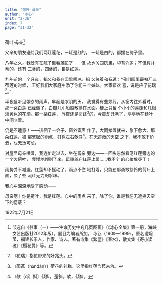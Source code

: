 ```yaml
---
title: "荷叶·母亲"
author: "冰心"
unit: "2-3b"
index: 7
page: "31-32"
---
```


荷叶·母亲[^1-a]

父亲的朋友送给我们两缸莲花，一缸是红的，
一缸是白的，都摆在院子里。

八年之久，我没有在院子里看莲花了——但
故乡的园院里，却有许多；不但有并蒂的，还有
三蒂的，四蒂的，都是红莲。

九年前的一个月夜，祖父和我在园里乘凉。祖
父笑着和我说：“我们园里最初开三蒂莲的时候，
正好我们大家庭中添了你们三个姊妹。大家都欢
喜，说是应了花瑞[^1-b]。”

半夜里听见繁杂的雨声，早起是浓阴的天，
我觉得有些烦闷。从窗内往外看时，那一朵白莲
已经谢了，白瓣儿小船般散漂在水面。梗上只留
个小小的莲蓬和几根淡黄色的花须。那一朵红莲，
昨夜还是菡萏[^1-c]的，今晨却开满了，亭亭地在绿叶
中间立着。

[^1-a]: 节选自《往事（一）——生命历史中的几页图画》（《冰心全集》第一册，海峡文艺出版社2012年版）。题目为编者所加。
    冰心（1900—1999），原名谢婉莹，福建长乐人，作家、诗人。著有诗集《繁星》《春水》，散文集《寄小读者》《樱花赞》等。
[^1-b]: 〔花瑞〕指花带来的好兆头。
[^1-c]: 〔菡萏（hàndàn）〕荷花的别称，这里指红莲含苞未放。

仍是不适意！——徘徊了一会子，窗外雷声
作了，大雨接着就来，愈下愈大。那朵红莲，被
那繁密的雨点，打得左右欹斜[^2-a]。在无遮蔽的天空
之下，我不敢下阶去，也无法可想。

对屋里母亲唤着，我连忙走过去，坐在母亲
旁边——一回头忽然看见红莲旁边的一个大荷叶，
慢慢地倾侧了来，正覆盖在红莲上面……我不宁
的心绪散尽了！

雨势并不减退，红莲却不摇动了。雨点不住
地打着，只能在那勇敢慈怜的荷叶上面，聚了些
流转无力的水珠。

我心中深深地受了感动——

母亲啊！你是荷叶，我是红莲。心中的雨点
来了，除了你，谁是我在无遮拦天空下的荫蔽？

<div class="article-signature">1922年7月21日</div>

[^2-a]: 〔欹（qī）斜〕倾斜，歪斜。欹，倾斜。
